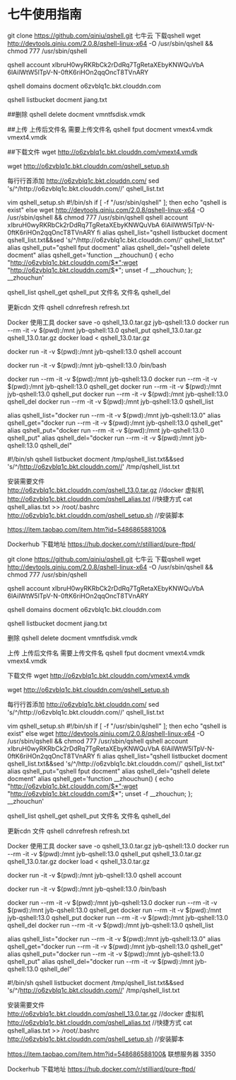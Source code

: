 # 七牛使用指南

git clone https://github.com/qiniu/qshell.git  七牛云
下载qshell
wget http://devtools.qiniu.com/2.0.8/qshell-linux-x64 -O /usr/sbin/qshell && chmod 777 /usr/sbin/qshell

qshell account xIbruH0wyRKRbCk2rDdRq7TgRetaXEbyKNWQuVbA 6lAilWtW5lTpV-N-0ftK6riHOn2qqOncT8TVnARY

qshell domains docment
o6zvblq1c.bkt.clouddn.com

qshell listbucket docment jiang.txt



##删除 
qshell delete docment vmntfsdisk.vmdk

##上传                             上传后文件名    需要上传文件名
qshell fput docment vmext4.vmdk       vmext4.vmdk

##下载文件
wget http://o6zvblq1c.bkt.clouddn.com/vmext4.vmdk

wget http://o6zvblq1c.bkt.clouddn.com/qshell_setup.sh


每行行首添加 http://o6zvblq1c.bkt.clouddn.com/
 sed 's/^/http:\/\/o6zvblq1c.bkt.clouddn.com\//' qshell_list.txt

vim qshell_setup.sh
#!/bin/sh
if [ -f "/usr/sbin/qshell" ]; then
        echo "qshell is exist"
else
        wget http://devtools.qiniu.com/2.0.8/qshell-linux-x64 -O /usr/sbin/qshell && chmod 777 /usr/sbin/qshell
        qshell account xIbruH0wyRKRbCk2rDdRq7TgRetaXEbyKNWQuVbA 6lAilWtW5lTpV-N-0ftK6riHOn2qqOncT8TVnARY
fi
alias qshell_list="qshell listbucket docment qshell_list.txt&&sed 's/^/http:\/\/o6zvblq1c.bkt.clouddn.com\//' qshell_list.txt"
alias qshell_put="qshell fput docment"
alias qshell_del="qshell delete docment"
alias qshell_get='function __zhouchun() { echo "http://o6zvblq1c.bkt.clouddn.com/$*";wget "http://o6zvblq1c.bkt.clouddn.com/$*"; unset -f __zhouchun; }; __zhouchun'

qshell_list 
qshell_get 
qshell_put 文件名  文件名
qshell_del 

更新cdn 文件
qshell cdnrefresh refresh.txt 

Docker 使用工具
docker save -o qshell_13.0.tar.gz jyb-qshell:13.0 
docker run --rm -it -v $(pwd):/mnt jyb-qshell:13.0 qshell_put qshell_13.0.tar.gz qshell_13.0.tar.gz
docker load < qshell_13.0.tar.gz 



 docker run -it -v $(pwd):/mnt jyb-qshell:13.0 qshell account

docker run -it -v $(pwd):/mnt jyb-qshell:13.0 /bin/bash

docker run --rm -it -v $(pwd):/mnt jyb-qshell:13.0
docker run --rm -it -v $(pwd):/mnt jyb-qshell:13.0 qshell_get 
docker run --rm -it -v $(pwd):/mnt jyb-qshell:13.0 qshell_put 
docker run --rm -it -v $(pwd):/mnt jyb-qshell:13.0 qshell_del
docker run --rm -it -v $(pwd):/mnt jyb-qshell:13.0 qshell_list


alias qshell_list="docker run --rm -it -v $(pwd):/mnt jyb-qshell:13.0"
alias qshell_get="docker run --rm -it -v $(pwd):/mnt jyb-qshell:13.0 qshell_get" 
alias qshell_put="docker run --rm -it -v $(pwd):/mnt jyb-qshell:13.0 qshell_put"
alias qshell_del="docker run --rm -it -v $(pwd):/mnt jyb-qshell:13.0 qshell_del"



#!/bin/sh
qshell listbucket docment /tmp/qshell_list.txt&&sed 's/^/http://o6zvblq1c.bkt.clouddn.com//' /tmp/qshell_list.txt

安装需要文件   
http://o6zvblq1c.bkt.clouddn.com/qshell_13.0.tar.gz  //docker 虚拟机
http://o6zvblq1c.bkt.clouddn.com/qshell_alias.txt    //快捷方式  cat qshell_alias.txt >> /root/.bashrc
http://o6zvblq1c.bkt.clouddn.com/qshell_setup.sh    //安装脚本


https://item.taobao.com/item.htm?id=548686588100&  

Dockerhub   下载地址
https://hub.docker.com/r/stilliard/pure-ftpd/

git clone https://github.com/qiniu/qshell.git  七牛云
下载qshell
wget http://devtools.qiniu.com/2.0.8/qshell-linux-x64 -O /usr/sbin/qshell && chmod 777 /usr/sbin/qshell

qshell account xIbruH0wyRKRbCk2rDdRq7TgRetaXEbyKNWQuVbA 6lAilWtW5lTpV-N-0ftK6riHOn2qqOncT8TVnARY

qshell domains docment
o6zvblq1c.bkt.clouddn.com

qshell listbucket docment jiang.txt



删除 
qshell delete docment vmntfsdisk.vmdk

上传                             上传后文件名    需要上传文件名
qshell fput docment vmext4.vmdk       vmext4.vmdk

下载文件
wget http://o6zvblq1c.bkt.clouddn.com/vmext4.vmdk

wget http://o6zvblq1c.bkt.clouddn.com/qshell_setup.sh


每行行首添加 http://o6zvblq1c.bkt.clouddn.com/
 sed 's/^/http:\/\/o6zvblq1c.bkt.clouddn.com\//' qshell_list.txt

vim qshell_setup.sh
#!/bin/sh
if [ -f "/usr/sbin/qshell" ]; then
        echo "qshell is exist"
else
        wget http://devtools.qiniu.com/2.0.8/qshell-linux-x64 -O /usr/sbin/qshell && chmod 777 /usr/sbin/qshell
        qshell account xIbruH0wyRKRbCk2rDdRq7TgRetaXEbyKNWQuVbA 6lAilWtW5lTpV-N-0ftK6riHOn2qqOncT8TVnARY
fi
alias qshell_list="qshell listbucket docment qshell_list.txt&&sed 's/^/http:\/\/o6zvblq1c.bkt.clouddn.com\//' qshell_list.txt"
alias qshell_put="qshell fput docment"
alias qshell_del="qshell delete docment"
alias qshell_get='function __zhouchun() { echo "http://o6zvblq1c.bkt.clouddn.com/$*";wget "http://o6zvblq1c.bkt.clouddn.com/$*"; unset -f __zhouchun; }; __zhouchun'

qshell_list 
qshell_get 
qshell_put 文件名  文件名
qshell_del 

更新cdn 文件
qshell cdnrefresh refresh.txt 

Docker 使用工具
docker save -o qshell_13.0.tar.gz jyb-qshell:13.0 
docker run --rm -it -v $(pwd):/mnt jyb-qshell:13.0 qshell_put qshell_13.0.tar.gz qshell_13.0.tar.gz
docker load < qshell_13.0.tar.gz 



 docker run -it -v $(pwd):/mnt jyb-qshell:13.0 qshell account

docker run -it -v $(pwd):/mnt jyb-qshell:13.0 /bin/bash

docker run --rm -it -v $(pwd):/mnt jyb-qshell:13.0
docker run --rm -it -v $(pwd):/mnt jyb-qshell:13.0 qshell_get 
docker run --rm -it -v $(pwd):/mnt jyb-qshell:13.0 qshell_put 
docker run --rm -it -v $(pwd):/mnt jyb-qshell:13.0 qshell_del
docker run --rm -it -v $(pwd):/mnt jyb-qshell:13.0 qshell_list


alias qshell_list="docker run --rm -it -v $(pwd):/mnt jyb-qshell:13.0"
alias qshell_get="docker run --rm -it -v $(pwd):/mnt jyb-qshell:13.0 qshell_get" 
alias qshell_put="docker run --rm -it -v $(pwd):/mnt jyb-qshell:13.0 qshell_put"
alias qshell_del="docker run --rm -it -v $(pwd):/mnt jyb-qshell:13.0 qshell_del"



#!/bin/sh
qshell listbucket docment /tmp/qshell_list.txt&&sed 's/^/http://o6zvblq1c.bkt.clouddn.com//' /tmp/qshell_list.txt

安装需要文件   
http://o6zvblq1c.bkt.clouddn.com/qshell_13.0.tar.gz  //docker 虚拟机
http://o6zvblq1c.bkt.clouddn.com/qshell_alias.txt    //快捷方式  cat qshell_alias.txt >> /root/.bashrc
http://o6zvblq1c.bkt.clouddn.com/qshell_setup.sh    //安装脚本


https://item.taobao.com/item.htm?id=548686588100&  联想服务器 3350

Dockerhub   下载地址
https://hub.docker.com/r/stilliard/pure-ftpd/


<!-- 多说评论框 start -->
<div class="ds-thread" data-thread-key="docs-beginners-guide" data-title="新手指南" data-url="http://openwrt.io/docs/beginners-guide/"></div>
<!-- 多说评论框 end -->
